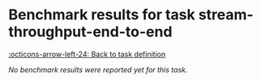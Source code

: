 # Benchmark results for task stream-throughput-end-to-end

[:octicons-arrow-left-24: Back to task definition](index.md)

_No benchmark results were reported yet for this task._